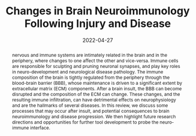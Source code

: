 ---
title: "Changes in Brain Neuroimmunology Following Injury and Disease"
date: 2022-04-27
publisjDate: 2022-04-27T10:29:30Z
authors: ["Anthony Tabet", "Caroline Apra", "Alexis M. Stranahan", "Polina Anikeeva"]
publication_types: ["2"]
featured: false
publication: "*Frontiers in Integrative Neuroscience*"

doi: "https://doi.org/10.3389/fnint.2022.894500"
abstract: "nervous and immune systems are intimately related in the brain and in the periphery, where changes to one affect the other and vice-versa. Immune cells are responsible for sculpting and pruning neuronal synapses, and play key roles in neuro-development and neurological disease pathology. The immune composition of the brain is tightly regulated from the periphery through the blood-brain barrier (BBB), whose maintenance is driven to a significant extent by extracellular matrix (ECM) components. After a brain insult, the BBB can become disrupted and the composition of the ECM can change. These changes, and the resulting immune infiltration, can have detrimental effects on neurophysiology and are the hallmarks of several diseases. In this review, we discuss some processes that may occur after insult, and potential consequences to brain neuroimmunology and disease progression. We then highlight future research directions and opportunities for further tool development to probe the neuro-immune interface."

---